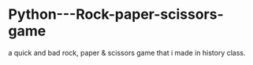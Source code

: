 # Python---Rock-paper-scissors-game
a quick and bad rock, paper &amp; scissors game that i made in history class. 
